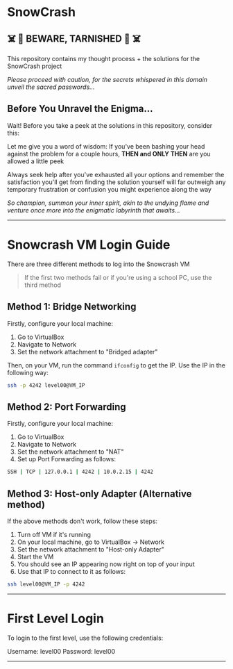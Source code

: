 # SnowCrash

## ☠️ 🚫  BEWARE, TARNISHED 🚫  ☠️

This repository contains my thought process + the solutions for the SnowCrash project

*Please proceed with caution, for the secrets whispered in this domain unveil the sacred passwords...*


## Before You Unravel the Enigma...

Wait! Before you take a peek at the solutions in this repository, consider this:

Let me give you a word of wisdom: If you've been bashing your head against the problem for a couple hours, **THEN and ONLY THEN** are you allowed a little peek 

Always seek help after you've exhausted all your options and remember the satisfaction you'll get from finding the solution yourself will far outweigh any temporary frustration or confusion you might experience along the way

*So champion, summon your inner spirit, akin to the undying flame and venture once more into the enigmatic labyrinth that awaits...*

---


# Snowcrash VM Login Guide

There are three different methods to log into the Snowcrash VM

>If the first two methods fail or if you're using a school PC, use the third method

## Method 1: Bridge Networking

Firstly, configure your local machine:

1. Go to VirtualBox
2. Navigate to Network
3. Set the network attachment to "Bridged adapter"

Then, on your VM, run the command `ifconfig` to get the IP. Use the IP in the following way:

```bash
ssh -p 4242 level00@VM_IP
```

## Method 2: Port Forwarding

Firstly, configure your local machine:

1. Go to VirtualBox
2. Navigate to Network
3. Set the network attachment to "NAT"
4. Set up Port Forwarding as follows:

```bash
SSH | TCP | 127.0.0.1 | 4242 | 10.0.2.15 | 4242 
```

## Method 3: Host-only Adapter (Alternative method)

If the above methods don't work, follow these steps:

1. Turn off VM if it's running
2. On your local machine, go to VirtualBox -> Network
3. Set the network attachment to "Host-only Adapter"
4. Start the VM
5. You should see an IP appearing now right on top of your input
6. Use that IP to connect to it as follows:

```bash
ssh level00@VM_IP -p 4242
```

---

# First Level Login

To login to the first level, use the following credentials:

Username: level00
Password: level00

---
